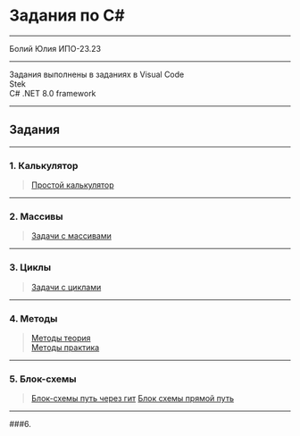 # Задания по C#
***
Болий Юлия ИПО-23.23
***
Задания выполнены в заданиях в Visual Code  
Stek  
C# .NET 8.0 framework
***
## Задания
***
### 1. Калькулятор
   > [Простой калькулятор](https://github.com/Lisichka-Ju/C-__zadaniya/blob/main/calculator)
***
### 2. Mассивы
   > [Задачи с массивами](https://github.com/Lisichka-Ju/C-__zadaniya/blob/main/zadachi_massivi)
***
### 3. Циклы
   > [Задачи с циклами](https://github.com/Lisichka-Ju/C-__zadaniya/blob/main/cikli)
***
### 4. Методы
   >[Методы теория](https://github.com/Lisichka-Ju/C-__zadaniya/blob/main/metodi_teoriya)  
   >[Методы практика](https://github.com/Lisichka-Ju/C-__zadaniya/blob/main/metodi_practika)
***
### 5. Блок-схемы
   >[Блок-схемы путь через гит]()
   >[Блок схемы прямой путь](https://docs.google.com/document/d/1_QdIUxpjL3o0cNw5QKIENuQp3M_JYIas/edit)
***
###6.

